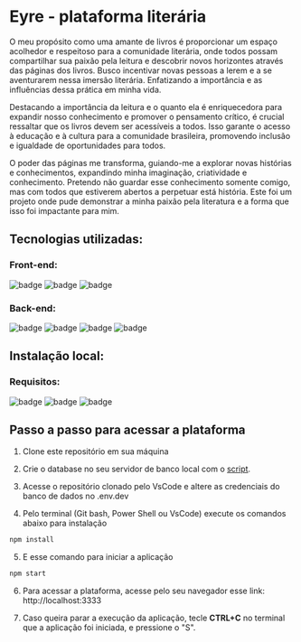 # Eyre - plataforma literária 

O meu propósito como uma amante de livros é proporcionar um espaço acolhedor e respeitoso para a comunidade literária, onde todos possam compartilhar sua paixão pela leitura e descobrir novos horizontes através das páginas dos livros. Busco incentivar novas pessoas a lerem e a se aventurarem nessa imersão literária. Enfatizando a importância e as influências dessa prática em minha vida. 

Destacando a importância da leitura e o quanto ela é enriquecedora para expandir nosso conhecimento e promover o pensamento crítico, é crucial ressaltar que os livros devem ser acessíveis a todos. Isso garante o acesso à educação e à cultura para a comunidade brasileira, promovendo inclusão e igualdade de oportunidades para todos.  

O poder das páginas me transforma, guiando-me a explorar novas histórias e conhecimentos, expandindo minha imaginação, criatividade e conhecimento. Pretendo não guardar esse conhecimento somente comigo, mas com todos que estiverem abertos a perpetuar está história. Este foi um projeto onde pude demonstrar a minha paixão pela literatura e a forma que isso foi impactante para mim.


## Tecnologias utilizadas:
### Front-end:
![badge](https://img.shields.io/badge/HTML5-E34F26?style=for-the-badge&logo=html5&logoColor=white)
![badge](https://img.shields.io/badge/CSS3-1572B6?style=for-the-badge&logo=css3&logoColor=white)
![badge](https://img.shields.io/badge/JavaScript-323330?style=for-the-badge&logo=javascript&logoColor=F7DF1E)

### Back-end:
![badge](https://img.shields.io/badge/JavaScript-323330?style=for-the-badge&logo=javascript&logoColor=F7DF1E)
![badge](https://img.shields.io/badge/MySQL-005C84?style=for-the-badge&logo=mysql&logoColor=white)
![badge](https://img.shields.io/badge/Node.js-43853D?style=for-the-badge&logo=node.js&logoColor=white)
![badge](https://camo.githubusercontent.com/f996ba13438a760e2fec7c94150c4706ceab1ceff16a9ca69896c8cbce0105d6/68747470733a2f2f696d672e736869656c64732e696f2f62616467652f63686172742e6a732d4635373838442e7376673f7374796c653d666f722d7468652d6261646765266c6f676f3d63686172742e6a73266c6f676f436f6c6f723d7768697465)

## Instalação local:

### Requisitos:
![badge](https://img.shields.io/badge/Visual_Studio_Code-0078D4?style=for-the-badge&logo=visual%20studio%20code&logoColor=white)
![badge](https://img.shields.io/badge/MySQL-005C84?style=for-the-badge&logo=mysql&logoColor=white)
![badge](https://img.shields.io/badge/Node.js-43853D?style=for-the-badge&logo=node.js&logoColor=white)



## Passo a passo para acessar a plataforma
 1. Clone este repositório em sua máquina

2. Crie o database no seu servidor de banco local com o <a href="./src/database/script-tabelas.sql">script</a>.

3. Acesse o repositório clonado pelo VsCode e altere as credenciais do banco de dados no .env.dev 

4. Pelo terminal (Git bash, Power Shell ou VsCode) execute os comandos abaixo para instalação 

```bash
npm install
```
5. E esse comando para iniciar a aplicação

```bash
npm start
```
6. Para acessar a plataforma, acesse pelo seu navegador esse link: http://localhost:3333 

7. Caso queira parar a execução da aplicação, tecle <b>CTRL+C</b> no terminal que a aplicação foi iniciada, e pressione o "S".
